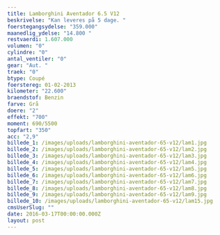 ```yaml
---
title: Lamborghini Aventador 6.5 V12
beskrivelse: "Kan leveres på 5 dage. "
foerstegangsydelse: "359.000"
maanedlig_ydelse: "14.800 "
restvaerdi: 1.607.000
volumen: "0"
cylindre: "0"
antal_ventiler: "0"
gear: "Aut. "
traek: "0"
btype: Coupé
foerstereg: 01-02-2013
kilometer: "22.600"
braendstof: Benzin
farve: Grå
doere: "2"
effekt: "700"
moment: 690/5500
topfart: "350"
acc: "2,9"
billede_1: /images/uploads/lamborghini-aventador-65-v12/lam1.jpg
billede_2: /images/uploads/lamborghini-aventador-65-v12/lam2.jpg
billede_3: /images/uploads/lamborghini-aventador-65-v12/lam3.jpg
billede_4: /images/uploads/lamborghini-aventador-65-v12/lam4.jpg
billede_5: /images/uploads/lamborghini-aventador-65-v12/lam5.jpg
billede_6: /images/uploads/lamborghini-aventador-65-v12/lam6.jpg
billede_7: /images/uploads/lamborghini-aventador-65-v12/lam7.jpg
billede_8: /images/uploads/lamborghini-aventador-65-v12/lam8.jpg
billede_9: /images/uploads/lamborghini-aventador-65-v12/lam9.jpg
billede_10: /images/uploads/lamborghini-aventador-65-v12/lam15.jpg
cmsUserSlug: ""
date: 2016-03-17T00:00:00.000Z
layout: post
---
```



